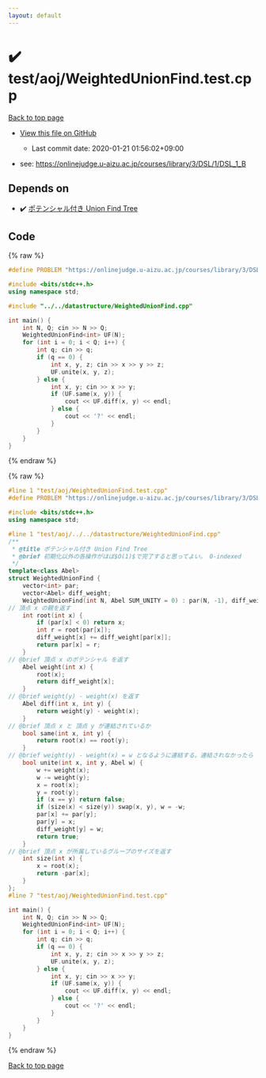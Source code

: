 ```yaml
---
layout: default
---
```


<!-- mathjax config similar to math.stackexchange -->
<script type="text/javascript" async
  src="https://cdnjs.cloudflare.com/ajax/libs/mathjax/2.7.5/MathJax.js?config=TeX-MML-AM_CHTML">
</script>
<script type="text/x-mathjax-config">
  MathJax.Hub.Config({
    TeX: { equationNumbers: { autoNumber: "AMS" }},
    tex2jax: {
      inlineMath: [ ['$','$'] ],
      processEscapes: true
    },
    "HTML-CSS": { matchFontHeight: false },
    displayAlign: "left",
    displayIndent: "2em"
  });
</script>

<script type="text/javascript" src="https://cdnjs.cloudflare.com/ajax/libs/jquery/3.4.1/jquery.min.js"></script>
<script src="https://cdn.jsdelivr.net/npm/jquery-balloon-js@1.1.2/jquery.balloon.min.js" integrity="sha256-ZEYs9VrgAeNuPvs15E39OsyOJaIkXEEt10fzxJ20+2I=" crossorigin="anonymous"></script>
<script type="text/javascript" src="../../../assets/js/copy-button.js"></script>
<link rel="stylesheet" href="../../../assets/css/copy-button.css" />


# :heavy_check_mark: test/aoj/WeightedUnionFind.test.cpp

<a href="../../../index.html">Back to top page</a>

* <a href="{{ site.github.repository_url }}/blob/master/test/aoj/WeightedUnionFind.test.cpp">View this file on GitHub</a>
    - Last commit date: 2020-01-21 01:56:02+09:00


* see: <a href="https://onlinejudge.u-aizu.ac.jp/courses/library/3/DSL/1/DSL_1_B">https://onlinejudge.u-aizu.ac.jp/courses/library/3/DSL/1/DSL_1_B</a>


## Depends on

* :heavy_check_mark: <a href="../../../library/datastructure/WeightedUnionFind.cpp.html">ポテンシャル付き Union Find Tree</a>


## Code

<a id="unbundled"></a>
{% raw %}
```cpp
#define PROBLEM "https://onlinejudge.u-aizu.ac.jp/courses/library/3/DSL/1/DSL_1_B"

#include <bits/stdc++.h>
using namespace std;

#include "../../datastructure/WeightedUnionFind.cpp"

int main() {
	int N, Q; cin >> N >> Q;
	WeightedUnionFind<int> UF(N);
	for (int i = 0; i < Q; i++) {
		int q; cin >> q;
		if (q == 0) {
			int x, y, z; cin >> x >> y >> z;
			UF.unite(x, y, z);
		} else {
			int x, y; cin >> x >> y;
			if (UF.same(x, y)) {
				cout << UF.diff(x, y) << endl;
			} else {
				cout << '?' << endl;
			}
		}
	}
}
```
{% endraw %}

<a id="bundled"></a>
{% raw %}
```cpp
#line 1 "test/aoj/WeightedUnionFind.test.cpp"
#define PROBLEM "https://onlinejudge.u-aizu.ac.jp/courses/library/3/DSL/1/DSL_1_B"

#include <bits/stdc++.h>
using namespace std;

#line 1 "test/aoj/../../datastructure/WeightedUnionFind.cpp"
/** 
 * @title ポテンシャル付き Union Find Tree
 * @brief 初期化以外の各操作がほぼ$O(1)$で完了すると思ってよい。 0-indexed
 */
template<class Abel>
struct WeightedUnionFind {
	vector<int> par;
	vector<Abel> diff_weight;
	WeightedUnionFind(int N, Abel SUM_UNITY = 0) : par(N, -1), diff_weight(N, SUM_UNITY) {}
// 頂点 x の親を返す
	int root(int x) {
		if (par[x] < 0) return x;
		int r = root(par[x]);
		diff_weight[x] += diff_weight[par[x]];
		return par[x] = r;
	}
// @brief 頂点 x のポテンシャル を返す
	Abel weight(int x) {
		root(x);
		return diff_weight[x];
	}
// @brief weight(y) - weight(x) を返す
	Abel diff(int x, int y) {
		return weight(y) - weight(x);
	}
// @brief 頂点 x と 頂点 y が連結されているか
	bool same(int x, int y) {
		return root(x) == root(y);
	}
// @brief weight(y) - weight(x) = w となるように連結する。連結されなかったら false
	bool unite(int x, int y, Abel w) {
		w += weight(x);
		w -= weight(y);
		x = root(x);
		y = root(y);
		if (x == y) return false;
		if (size(x) < size(y)) swap(x, y), w = -w;
		par[x] += par[y];
		par[y] = x;
		diff_weight[y] = w;
		return true;
	}
// @brief 頂点 x が所属しているグループのサイズを返す
	int size(int x) {
		x = root(x);
		return -par[x];
	}
};
#line 7 "test/aoj/WeightedUnionFind.test.cpp"

int main() {
	int N, Q; cin >> N >> Q;
	WeightedUnionFind<int> UF(N);
	for (int i = 0; i < Q; i++) {
		int q; cin >> q;
		if (q == 0) {
			int x, y, z; cin >> x >> y >> z;
			UF.unite(x, y, z);
		} else {
			int x, y; cin >> x >> y;
			if (UF.same(x, y)) {
				cout << UF.diff(x, y) << endl;
			} else {
				cout << '?' << endl;
			}
		}
	}
}

```
{% endraw %}

<a href="../../../index.html">Back to top page</a>

